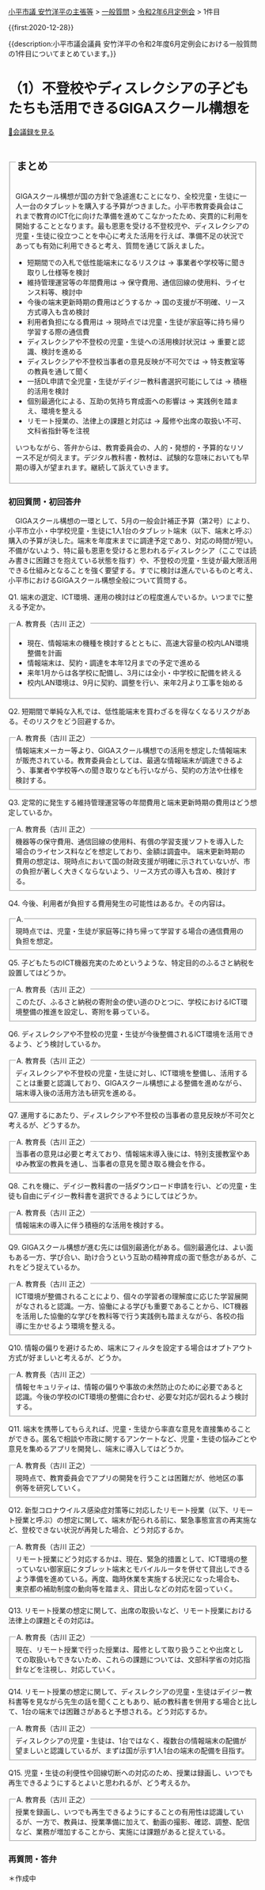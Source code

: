 
<p class="breadcrumbs"><a href="../../../index.md">小平市議 安竹洋平の主張等</a> > <a href="../../index.md">一般質問</a> > <a href="./index.md">令和2年6月定例会</a> > 1件目

{{first:2020-12-28}}

{{description:小平市議会議員 安竹洋平の令和2年度6月定例会における一般質問の1件目についてまとめています。}}

# （1）不登校やディスレクシアの子どもたちも活用できるGIGAスクール構想を

<p class="read-kaigiroku"><a href="https://ssp.kaigiroku.net/tenant/kodaira/SpMinuteView.html?council_id=1133&schedule_id=4&minute_id=167&is_search=true">📄会議録を見る</a></p>

<fieldset class="point">
  <legend><h2> まとめ </h2></legend>

GIGAスクール構想が国の方針で急遽進むことになり、全校児童・生徒に一人一台のタブレットを購入する予算がつきました。小平市教育委員会はこれまで教育のICT化に向けた準備を進めてこなかったため、突貫的に利用を開始することとなります。最も恩恵を受ける不登校児や、ディスレクシアの児童・生徒に役立つことを中心に考えた活用を行えば、準備不足の状況であっても有効に利用できると考え、質問を通じて訴えました。

<ul>
  <li class="chk">短期間での入札で低性能端末になるリスクは<span> → 事業者や学校等に聞き取りし仕様等を検討</span></li>
  <li class="chk">維持管理運営等の年間費用は<span> → 保守費用、通信回線の使用料、ライセンス料等、検討中</span></li>
  <li class="chk">今後の端末更新時期の費用はどうするか<span> → 国の支援が不明確、リース方式導入も含め検討</span></li>
  <li class="chk">利用者負担になる費用は<span> → 現時点では児童・生徒が家庭等に持ち帰り学習する際の通信費</span></li>
  <li class="chk">ディスレクシアや不登校の児童・生徒への活用検討状況は<span> → 重要と認識、検討を進める</span></li>
  <li class="chk">ディスレクシアや不登校当事者の意見反映が不可欠では<span> → 特支教室等の教員を通して聞く</span></li>
  <li class="chk">一括DL申請で全児童・生徒がデイジー教科書選択可能にしては<span> → 積極的活用を検討</span></li>
  <li class="chk">個別最適化による、互助の気持ち育成面への影響は<span> → 実践例を踏まえ、環境を整える</span></li>
  <li class="chk">リモート授業の、法律上の課題と対応は<span> → 履修や出席の取扱い不可、文科省指針等を注視</span></li>
</ul>

いつもながら、答弁からは、教育委員会の、人的・発想的・予算的なリソース不足が伺えます。デジタル教科書・教材は、試験的な意味においても早期の導入が望まれます。継続して訴えていきます。

</fieldset>

<h3>初回質問・初回答弁</h3>

<div class="letter">

　GIGAスクール構想の一環として、5月の一般会計補正予算（第2号）により、小平市立小・中学校児童・生徒に1人1台のタブレット端末（以下、端末と呼ぶ）購入の予算が決した。端末を年度末までに調達予定であり、対応の時間が短い。不備がないよう、特に最も恩恵を受けると思われるディスレクシア（ここでは読み書きに困難さを抱えている状態を指す）や、不登校の児童・生徒が最大限活用できる仕組みとなることを強く要望する。すでに検討は進んでいるものと考え、小平市におけるGIGAスクール構想全般について質問する。

<span class="q-a">Q1.</span> 端末の選定、ICT環境、運用の検討はどの程度進んでいるか。いつまでに整える予定か。

<fieldset class="touben">
<legend><span class="q-a">A.</span> 教育長（古川 正之）</legend>

- 現在、情報端末の機種を検討するとともに、高速大容量の校内LAN環境整備を計画
- 情報端末は、契約・調達を本年12月までの予定で進める
- 来年1月からは各学校に配備し、3月には全小・中学校に配備を終える
- 校内LAN環境は、9月に契約、調整を行い、来年2月より工事を始める
</fieldset>

<span class="q-a">Q2.</span> 短期間で単純な入札では、低性能端末を買わざるを得なくなるリスクがある。そのリスクをどう回避するか。

<fieldset class="touben">
<legend><span class="q-a">A.</span> 教育長（古川 正之）</legend>
情報端末メーカー等より、GIGAスクール構想での活用を想定した情報端末が販売されている。教育委員会としては、最適な情報端末が調達できるよう、事業者や学校等への聞き取りなども行いながら、契約の方法や仕様を検討する。
</fieldset>

<span class="q-a">Q3.</span> 定常的に発生する維持管理運営等の年間費用と端末更新時期の費用はどう想定しているか。

<fieldset class="touben">
<legend><span class="q-a">A.</span> 教育長（古川 正之）</legend>
機器等の保守費用、通信回線の使用料、有償の学習支援ソフトを導入した場合のライセンス料などを想定しており、金額は調査中。
端末更新時期の費用の想定は、現時点において国の財政支援が明確に示されていないが、市の負担が著しく大きくならないよう、リース方式の導入も含め、検討する。
</fieldset>

<span class="q-a">Q4.</span> 今後、利用者が負担する費用発生の可能性はあるか。その内容は。

<fieldset class="touben">
<legend><span class="q-a">A.</span> </legend>
現時点では、児童・生徒が家庭等に持ち帰って学習する場合の通信費用の負担を想定。
</fieldset>

<span class="q-a">Q5.</span> 子どもたちのICT機器充実のためというような、特定目的のふるさと納税を設置してはどうか。

<fieldset class="touben">
<legend><span class="q-a">A.</span> 教育長（古川 正之）</legend>
このたび、ふるさと納税の寄附金の使い道のひとつに、学校におけるICT環境整備の推進を設定し、寄附を募っている。
</fieldset>

<span class="q-a">Q6.</span> ディスレクシアや不登校の児童・生徒が今後整備されるICT環境を活用できるよう、どう検討しているか。

<fieldset class="touben">
<legend><span class="q-a">A.</span> 教育長（古川 正之）</legend>
ディスレクシアや不登校の児童・生徒に対し、ICT環境を整備し、活用することは重要と認識しており、GIGAスクール構想による整備を進めながら、端末導入後の活用方法も研究を進める。
</fieldset>

<span class="q-a">Q7.</span> 運用するにあたり、ディスレクシアや不登校の当事者の意見反映が不可欠と考えるが、どうするか。

<fieldset class="touben">
<legend><span class="q-a">A.</span> 教育長（古川 正之）</legend>
当事者の意見は必要と考えており、情報端末導入後には、特別支援教室やあゆみ教室の教員を通し、当事者の意見を聞き取る機会を作る。
</fieldset>

<span class="q-a">Q8.</span> これを機に、デイジー教科書の一括ダウンロード申請を行い、どの児童・生徒も自由にデイジー教科書を選択できるようにしてはどうか。

<fieldset class="touben">
<legend><span class="q-a">A.</span> 教育長（古川 正之）</legend>
情報端末の導入に伴う積極的な活用を検討する。
</fieldset>

<span class="q-a">Q9.</span> GIGAスクール構想が進む先には個別最適化がある。個別最適化は、よい面もある一方、学び合い、助け合うという互助の精神育成の面で懸念があるが、これをどう捉えているか。

<fieldset class="touben">
<legend><span class="q-a">A.</span> 教育長（古川 正之）</legend>
ICT環境が整備されることにより、個々の学習者の理解度に応じた学習展開がなされると認識。一方、協働による学びも重要であることから、ICT機器を活用した協働的な学びを教科等で行う実践例も踏まえながら、各校の指導に生かせるよう環境を整える。
</fieldset>

<span class="q-a">Q10.</span> 情報の偏りを避けるため、端末にフィルタを設定する場合はオプトアウト方式が好ましいと考えるが、どうか。

<fieldset class="touben">
<legend><span class="q-a">A.</span> 教育長（古川 正之）</legend>
情報セキュリティは、情報の偏りや事故の未然防止のために必要であると認識。今後の学校のICT環境の整備に合わせ、必要な対応が図れるよう検討する。
</fieldset>

<span class="q-a">Q11.</span> 端末を携帯してもらえれば、児童・生徒から率直な意見を直接集めることができる。匿名で相談や市政に関するアンケートなど、児童・生徒の悩みごとや意見を集めるアプリを開発し、端末に導入してはどうか。

<fieldset class="touben">
<legend><span class="q-a">A.</span> 教育長（古川 正之）</legend>
現時点で、教育委員会でアプリの開発を行うことは困難だが、他地区の事例等を研究していく。
</fieldset>

<span class="q-a">Q12.</span> 新型コロナウイルス感染症対策等に対応したリモート授業（以下、リモート授業と呼ぶ）の想定に関して、端末が配られる前に、緊急事態宣言の再実施など、登校できない状況が再発した場合、どう対応するか。

<fieldset class="touben">
<legend><span class="q-a">A.</span> 教育長（古川 正之）</legend>
リモート授業にどう対応するかは、現在、緊急的措置として、ICT環境の整っていない御家庭にタブレット端末とモバイルルータを併せて貸出しできるよう準備を進めている。再度、臨時休業を実施する状況になった場合も、東京都の補助制度の動向等を踏まえ、貸出しなどの対応を図っていく。
</fieldset>

<span class="q-a">Q13.</span> リモート授業の想定に関して、出席の取扱いなど、リモート授業における法律上の課題とその対応は。

<fieldset class="touben">
<legend><span class="q-a">A.</span> 教育長（古川 正之）</legend>
現在、リモート授業で行った授業は、履修として取り扱うことや出席としての取扱いもできないため、これらの課題については、文部科学省の対応指針などを注視し、対応していく。
</fieldset>

<span class="q-a">Q14.</span> リモート授業の想定に関して、ディスレクシアの児童・生徒はデイジー教科書等を見ながら先生の話を聞くこともあり、紙の教科書を併用する場合と比して、1台の端末では困難さがあると予想される。どう対応するか。

<fieldset class="touben">
<legend><span class="q-a">A.</span> 教育長（古川 正之）</legend>
ディスレクシアの児童・生徒は、1台ではなく、複数台の情報端末の配備が望ましいと認識しているが、まずは国が示す1人1台の端末の配備を目指す。
</fieldset>

<span class="q-a">Q15.</span> 児童・生徒の利便性や回線切断への対応のため、授業は録画し、いつでも再生できるようにするとよいと思われるが、どう考えるか。

<fieldset class="touben">
<legend><span class="q-a">A.</span> 教育長（古川 正之）</legend>
授業を録画し、いつでも再生できるようにすることの有用性は認識しているが、一方で、教員は、授業準備に加えて、動画の撮影、確認、調整、配信など、業務が増加することから、実施には課題があると捉えている。
</fieldset>

</div>

### 再質問・答弁

＊作成中

